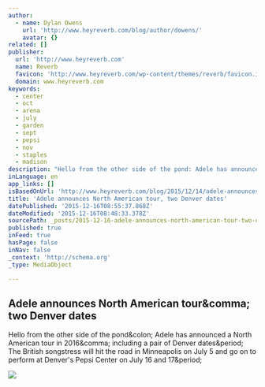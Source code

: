 ```yaml
---
author:
  - name: Dylan Owens
    url: 'http://www.heyreverb.com/blog/author/dowens/'
    avatar: {}
related: []
publisher:
  url: 'http://www.heyreverb.com'
  name: Reverb
  favicon: 'http://www.heyreverb.com/wp-content/themes/reverb/favicon.ico'
  domain: www.heyreverb.com
keywords:
  - center
  - oct
  - arena
  - july
  - garden
  - sept
  - pepsi
  - nov
  - staples
  - madison
description: "Hello from the other side of the pond: Adele has announced a North American tour in 2016, including a pair of Denver dates. The British songstress will hit the road in Minneapolis on July 5 and go on to perform at Denver's Pepsi Center on July 16 and 17."
inLanguage: en
app_links: []
isBasedOnUrl: 'http://www.heyreverb.com/blog/2015/12/14/adele-announces-north-american-tour-two-denver-dates/111304/'
title: 'Adele announces North American tour, two Denver dates'
datePublished: '2015-12-16T08:55:37.868Z'
dateModified: '2015-12-16T08:48:33.378Z'
sourcePath: _posts/2015-12-16-adele-announces-north-american-tour-two-denver-dates.md
published: true
inFeed: true
hasPage: false
inNav: false
_context: 'http://schema.org'
_type: MediaObject

---
```

<article style=""><h1>Adele announces North American tour&amp;comma; two Denver dates</h1><p>Hello from the other side of the pond&amp;colon; Adele has announced a North American tour in 2016&amp;comma; including a pair of Denver dates&amp;period; The British songstress will hit the road in Minneapolis on July 5 and go on to perform at Denver's Pepsi Center on July 16 and 17&amp;period;</p><img src="http://www.heyreverb.com/files/2015/11/89cfcaa9fb542033880f6a706700f7e8-384x384.jpg" /></article>